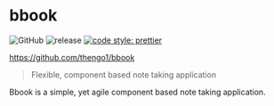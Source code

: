 # bbook
![GitHub](https://img.shields.io/github/license/thengo1/bbook)
![release](https://github.com/thengo1/bbook/workflows/release/badge.svg?branch=main)
[![code style: prettier](https://img.shields.io/badge/code_style-prettier-ff69b4.svg?style=flat-square)](https://github.com/prettier/prettier)

https://github.com/thengo1/bbook

> Flexible, component based note taking application

Bbook is a simple, yet agile component based note taking application.
